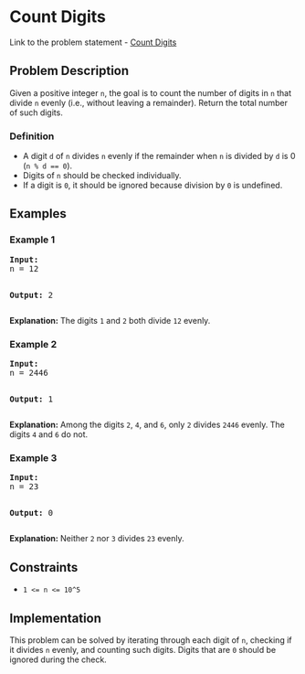 # Count Digits

<p> Link to the problem statement - <a href="https://www.geeksforgeeks.org/problems/count-digits5716/1">Count Digits</a></p> 


<h2>Problem Description</h2>
<p>
    Given a positive integer <code>n</code>, the goal is to count the number of digits in <code>n</code> that divide <code>n</code> evenly (i.e., without leaving a remainder). Return the total number of such digits.
</p>

<h3>Definition</h3>
<ul>
    <li>A digit <code>d</code> of <code>n</code> divides <code>n</code> evenly if the remainder when <code>n</code> is divided by <code>d</code> is 0 (<code>n % d == 0</code>).</li>
    <li>Digits of <code>n</code> should be checked individually.</li>
    <li>If a digit is <code>0</code>, it should be ignored because division by <code>0</code> is undefined.</li>
</ul>

<h2>Examples</h2>

<h3>Example 1</h3>
<pre>
<strong>Input:</strong>
n = 12

<strong>Output:</strong>
2
</pre>
<p><strong>Explanation:</strong> The digits <code>1</code> and <code>2</code> both divide <code>12</code> evenly.</p>

<h3>Example 2</h3>
<pre>
<strong>Input:</strong>
n = 2446

<strong>Output:</strong>
1
</pre>
<p><strong>Explanation:</strong> Among the digits <code>2</code>, <code>4</code>, and <code>6</code>, only <code>2</code> divides <code>2446</code> evenly. The digits <code>4</code> and <code>6</code> do not.</p>

<h3>Example 3</h3>
<pre>
<strong>Input:</strong>
n = 23

<strong>Output:</strong>
0
</pre>
<p><strong>Explanation:</strong> Neither <code>2</code> nor <code>3</code> divides <code>23</code> evenly.</p>

<h2>Constraints</h2>
<ul>
    <li><code>1 <= n <= 10^5</code></li>
</ul>

<h2>Implementation</h2>
<p>
    This problem can be solved by iterating through each digit of <code>n</code>, checking if it divides <code>n</code> evenly, and counting such digits. Digits that are <code>0</code> should be ignored during the check.
</p>
